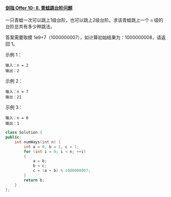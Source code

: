 #### [剑指 Offer 10- II. 青蛙跳台阶问题](https://leetcode-cn.com/problems/qing-wa-tiao-tai-jie-wen-ti-lcof/)

一只青蛙一次可以跳上1级台阶，也可以跳上2级台阶。求该青蛙跳上一个 `n` 级的台阶总共有多少种跳法。

答案需要取模 1e9+7（1000000007），如计算初始结果为：1000000008，请返回 1。

示例 1：
```
输入：n = 2
输出：2
```
示例 2：

```
输入：n = 7
输出：21
```


示例 3：

```
输入：n = 0
输出：1
```

```c++
class Solution {
public:
	int numWays(int n) {
		int a = 0, b = 1, c = 1;
		for (int i = 0; i < n; ++i)
		{
			a = b; 
            b = c;
			c = (a + b) % 1000000007;
		}
		return b;
	}
};
```

